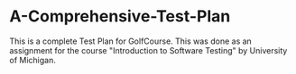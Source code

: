 # A-Comprehensive-Test-Plan
This is a complete Test Plan for GolfCourse. This was done as an assignment for the course "Introduction to Software Testing" by University of Michigan.
